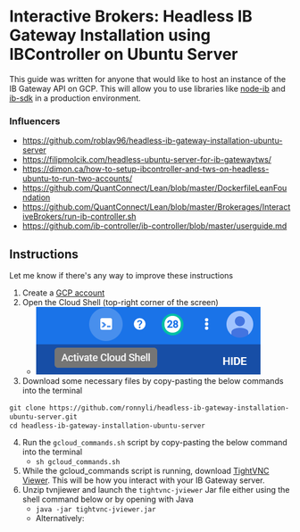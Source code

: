 # Interactive Brokers: Headless IB Gateway Installation using IBController on Ubuntu Server

This guide was written for anyone that would like to host an instance of the IB Gateway API on GCP. This will allow you to use libraries like [node-ib](https://github.com/pilwon/node-ib) and [ib-sdk](https://github.com/triploc/ib-sdk) in a production environment.

### Influencers
- https://github.com/roblav96/headless-ib-gateway-installation-ubuntu-server
- https://filipmolcik.com/headless-ubuntu-server-for-ib-gatewaytws/
- https://dimon.ca/how-to-setup-ibcontroller-and-tws-on-headless-ubuntu-to-run-two-accounts/
- https://github.com/QuantConnect/Lean/blob/master/DockerfileLeanFoundation
- https://github.com/QuantConnect/Lean/blob/master/Brokerages/InteractiveBrokers/run-ib-controller.sh
- https://github.com/ib-controller/ib-controller/blob/master/userguide.md

## Instructions
Let me know if there's any way to improve these instructions
1. Create a [GCP account](https://cloud.google.com/)
1. Open the Cloud Shell (top-right corner of the screen)
	- ![Cloud Shell](images/tutorial/activate_cloud_shell.png)
1. Download some necessary files by copy-pasting the below commands into the terminal
```
git clone https://github.com/ronnyli/headless-ib-gateway-installation-ubuntu-server.git
cd headless-ib-gateway-installation-ubuntu-server
```
4. Run the `gcloud_commands.sh` script by copy-pasting the below command into the terminal
	- `sh gcloud_commands.sh`
1. While the gcloud_commands script is running, download [TightVNC Viewer](http://www.tightvnc.com/download/2.8.3/tvnjviewer-2.8.3-bin-gnugpl.zip). This will be how you interact with your IB Gateway server.
1. Unzip tvnjiewer and launch the `tightvnc-jviewer` Jar file either using the shell command below or by opening with Java
	- `java -jar tightvnc-jviewer.jar`
	- Alternatively:
